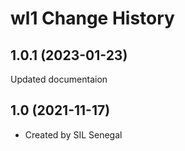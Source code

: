 wl1 Change History
====================

1.0.1 (2023-01-23)
----------------
Updated documentaion

1.0 (2021-11-17)
----------------
* Created by SIL Senegal
